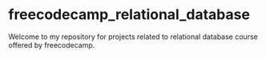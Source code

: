 # freecodecamp_relational_database
Welcome to my repository for projects related to relational database course offered by freecodecamp.
